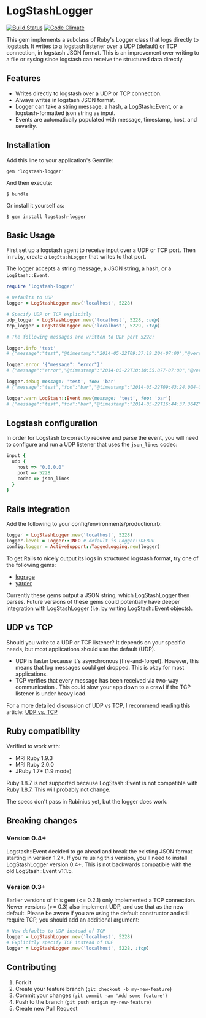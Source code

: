 # LogStashLogger
[![Build Status](https://travis-ci.org/dwbutler/logstash-logger.png?branch=master)](https://travis-ci.org/dwbutler/logstash-logger) [![Code Climate](https://codeclimate.com/github/dwbutler/logstash-logger.png)](https://codeclimate.com/github/dwbutler/logstash-logger)

This gem implements a subclass of Ruby's Logger class that logs directly to [logstash](http://logstash.net).
It writes to a logstash listener over a UDP (default) or TCP connection, in logstash JSON format. This is an improvement over
writing to a file or syslog since logstash can receive the structured data directly.

## Features

* Writes directly to logstash over a UDP or TCP connection.
* Always writes in logstash JSON format.
* Logger can take a string message, a hash, a LogStash::Event, or a logstash-formatted json string as input.
* Events are automatically populated with message, timestamp, host, and severity.

## Installation

Add this line to your application's Gemfile:

    gem 'logstash-logger'

And then execute:

    $ bundle

Or install it yourself as:

    $ gem install logstash-logger

## Basic Usage

First set up a logstash agent to receive input over a UDP or TCP port.
Then in ruby, create a `LogStashLogger` that writes to that port.

The logger accepts a string message, a JSON string, a hash, or a `LogStash::Event`.

```ruby
require 'logstash-logger'

# Defaults to UDP
logger = LogStashLogger.new('localhost', 5228)

# Specify UDP or TCP explicitly
udp_logger = LogStashLogger.new('localhost', 5228, :udp)
tcp_logger = LogStashLogger.new('localhost', 5229, :tcp)

# The following messages are written to UDP port 5228:

logger.info 'test'
# {"message":"test","@timestamp":"2014-05-22T09:37:19.204-07:00","@version":"1","severity":"INFO","source":"[server-hostname]"}

logger.error '{"message": "error"}'
# {"message":"error","@timestamp":"2014-05-22T10:10:55.877-07:00","@version":"1","severity":"ERROR","source":"[server-hostname]"}

logger.debug message: 'test', foo: 'bar'
# {"message":"test","foo":"bar","@timestamp":"2014-05-22T09:43:24.004-07:00","@version":"1","severity":"DEBUG","source":"[server-hostname]"}

logger.warn LogStash::Event.new(message: 'test', foo: 'bar')
# {"message":"test","foo":"bar","@timestamp":"2014-05-22T16:44:37.364Z","@version":"1","severity":"WARN","source":"[server-hostname]"}
```

## Logstash configuration

In order for Logstash to correctly receive and parse the event, you will need to
configure and run a UDP listener that uses the `json_lines` codec:

```ruby
input {
  udp {
    host => "0.0.0.0"
    port => 5228
    codec => json_lines
  }
}
```

## Rails integration

Add the following to your config/environments/production.rb:

```ruby
logger = LogStashLogger.new('localhost', 5228)
logger.level = Logger::INFO # default is Logger::DEBUG
config.logger = ActiveSupport::TaggedLogging.new(logger)
```

To get Rails to nicely output its logs in structured logstash format, try one of the following gems:

* [lograge](https://github.com/roidrage/lograge)
* [yarder](https://github.com/rurounijones/yarder)

Currently these gems output a JSON string, which LogStashLogger then parses.
Future versions of these gems could potentially have deeper integration with LogStashLogger (i.e. by writing LogStash::Event objects).

## UDP vs TCP
Should you write to a UDP or TCP listener? It depends on your specific needs, but most applications should use the default (UDP).

* UDP is faster because it's asynchronous (fire-and-forget). However, this means that log messages could get dropped. This is okay for most applications.
* TCP verifies that every message has been received via two-way communication . This could slow your app down to a crawl if the TCP listener is under heavy load.

For a more detailed discussion of UDP vs TCP, I recommend reading this article: [UDP vs. TCP](http://gafferongames.com/networking-for-game-programmers/udp-vs-tcp/)

## Ruby compatibility

Verified to work with:

* MRI Ruby 1.9.3
* MRI Ruby 2.0.0
* JRuby 1.7+ (1.9 mode)

Ruby 1.8.7 is not supported because LogStash::Event is not compatible with Ruby 1.8.7. This will probably not change.

The specs don't pass in Rubinius yet, but the logger does work.

## Breaking changes

### Version 0.4+
Logstash::Event decided to go ahead and break the existing JSON format starting in version 1.2+. If you're using this version, you'll need to install
LogStashLogger version 0.4+. This is not backwards compatible with the old LogStash::Event v1.1.5.

### Version 0.3+
Earlier versions of this gem (<= 0.2.1) only implemented a TCP connection. Newer versions (>= 0.3) also implement UDP, and use that as the new default.
Please be aware if you are using the default constructor and still require TCP, you should add an additional argument:

```ruby
# Now defaults to UDP instead of TCP
logger = LogStashLogger.new('localhost', 5228)
# Explicitly specify TCP instead of UDP
logger = LogStashLogger.new('localhost', 5228, :tcp)
```

## Contributing

1. Fork it
2. Create your feature branch (`git checkout -b my-new-feature`)
3. Commit your changes (`git commit -am 'Add some feature'`)
4. Push to the branch (`git push origin my-new-feature`)
5. Create new Pull Request
